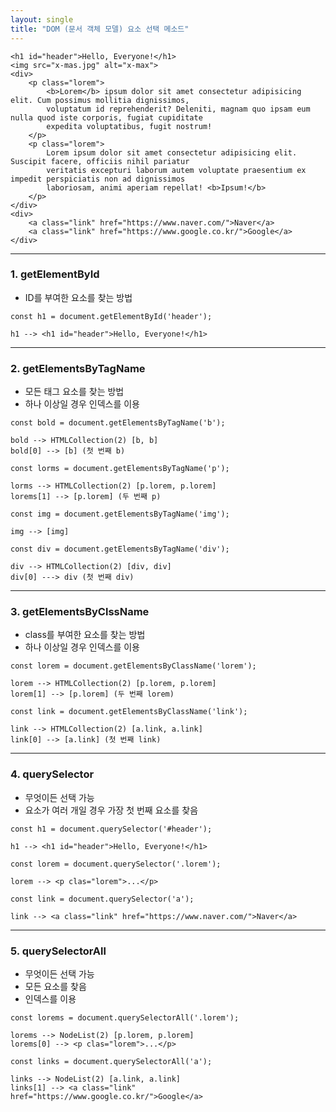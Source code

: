 ```yaml
---
layout: single
title: "DOM (문서 객체 모델) 요소 선택 메소드"
---
```


```
<h1 id="header">Hello, Everyone!</h1>
<img src="x-mas.jpg" alt="x-max">
<div>
    <p class="lorem">
        <b>Lorem</b> ipsum dolor sit amet consectetur adipisicing elit. Cum possimus mollitia dignissimos,
        voluptatum id reprehenderit? Deleniti, magnam quo ipsam eum nulla quod iste corporis, fugiat cupiditate
        expedita voluptatibus, fugit nostrum!
    </p>
    <p class="lorem">
        Lorem ipsum dolor sit amet consectetur adipisicing elit. Suscipit facere, officiis nihil pariatur
        veritatis excepturi laborum autem voluptate praesentium ex impedit perspiciatis non ad dignissimos
        laboriosam, animi aperiam repellat! <b>Ipsum!</b>
    </p>
</div>
<div>
    <a class="link" href="https://www.naver.com/">Naver</a>
    <a class="link" href="https://www.google.co.kr/">Google</a>
</div>
```

***

### 1. getElementById   
- ID를 부여한 요소를 찾는 방법

```
const h1 = document.getElementById('header');

h1 --> <h1 id="header">Hello, Everyone!</h1>
```

***

### 2. getElementsByTagName   
- 모든 태그 요소를 찾는 방법   
- 하나 이상일 경우 인덱스를 이용

```
const bold = document.getElementsByTagName('b');

bold --> HTMLCollection(2) [b, b]
bold[0] --> [b] (첫 번째 b)
```

```
const lorms = document.getElementsByTagName('p');

lorms --> HTMLCollection(2) [p.lorem, p.lorem]
lorems[1] --> [p.lorem] (두 번째 p)
```

```
const img = document.getElementsByTagName('img');

img --> [img]
```

```
const div = document.getElementsByTagName('div');

div --> HTMLCollection(2) [div, div]
div[0] ---> div (첫 번째 div)
```

***

### 3. getElementsByClssName   
- class를 부여한 요소를 찾는 방법   
- 하나 이상일 경우 인덱스를 이용

```
const lorem = document.getElementsByClassName('lorem');

lorem --> HTMLCollection(2) [p.lorem, p.lorem]
lorem[1] --> [p.lorem] (두 번째 lorem)
```

```
const link = document.getElementsByClassName('link');

link --> HTMLCollection(2) [a.link, a.link]
link[0] --> [a.link] (첫 번째 link)
```

***

### 4. querySelector   
- 무엇이든 선택 가능   
- 요소가 여러 개일 경우 가장 첫 번째 요소를 찾음

```
const h1 = document.querySelector('#header');

h1 --> <h1 id="header">Hello, Everyone!</h1>
```

```
const lorem = document.querySelector('.lorem');

lorem --> <p clas="lorem">...</p>
```

```
const link = document.querySelector('a');

link --> <a class="link" href="https://www.naver.com/">Naver</a>
```

***

### 5. querySelectorAll   
- 무엇이든 선택 가능   
- 모든 요소를 찾음   
- 인덱스를 이용

```
const lorems = document.querySelectorAll('.lorem');

lorems --> NodeList(2) [p.lorem, p.lorem]
lorems[0] --> <p clas="lorem">...</p>
```

```
const links = document.querySelectorAll('a');

links --> NodeList(2) [a.link, a.link]
links[1] --> <a class="link" href="https://www.google.co.kr/">Google</a>
```
